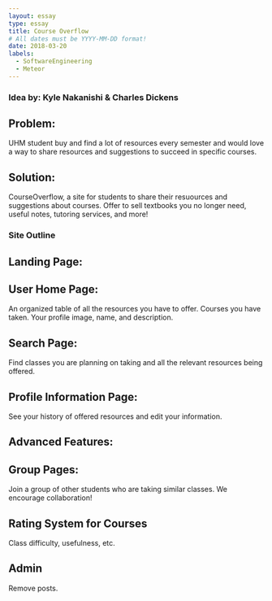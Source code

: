 ```yaml
---
layout: essay
type: essay
title: Course Overflow
# All dates must be YYYY-MM-DD format!
date: 2018-03-20
labels:
  - SoftwareEngineering
  - Meteor
---
```


### Idea by: Kyle Nakanishi & Charles Dickens

## Problem: 
UHM student buy and find a lot of resources every semester and would love a way to share resources and suggestions to succeed in specific courses.

## Solution:
CourseOverflow, a site for students to share their resuources and suggestions about courses. Offer to sell textbooks you no longer need, useful notes, tutoring services, and more!

### Site Outline

## Landing Page:

## User Home Page:
An organized table of all the resources you have to offer. Courses you have taken. Your profile image, name, and description.

## Search Page:
Find classes you are planning on taking and all the relevant resources being offered. 

## Profile Information Page:
See your history of offered resources and edit your information.

## Advanced Features:
## Group Pages:
Join a group of other students who are taking similar classes. We encourage collaboration!

## Rating System for Courses 
Class difficulty, usefulness, etc.

## Admin
Remove posts.
